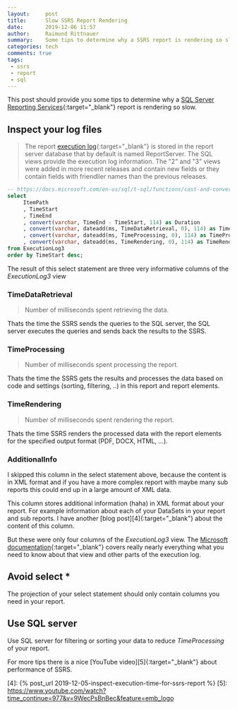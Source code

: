 ```yaml
---
layout:     post
title:      Slow SSRS Report Rendering
date:       2019-12-06 11:57
author:     Raimund Rittnauer
summary:    Some tips to determine why a SSRS report is rendering so slow
categories: tech
comments: true
tags:
 - ssrs
 - report
 - sql
---
```


This post should provide you some tips to determine why a [SQL Server Reporting Services][1]{:target="_blank"} report is rendering so slow.

## Inspect your log files

> The report [execution log][2]{:target="_blank"} is stored in the report server database that by default is named ReportServer. The SQL views provide the execution log information. The "2" and "3" views were added in more recent releases and contain new fields or they contain fields with friendlier names than the previous releases.

``` sql
-- https://docs.microsoft.com/en-us/sql/t-sql/functions/cast-and-convert-transact-sql?redirectedfrom=MSDN&view=sql-server-ver15
select
     ItemPath
     , TimeStart
     , TimeEnd
     , convert(varchar, TimeEnd - TimeStart, 114) as Duration
     , convert(varchar, dateadd(ms, TimeDataRetrieval, 0), 114) as TimeDataRetrieval
     , convert(varchar, dateadd(ms, TimeProcessing, 0), 114) as TimeProcessing
     , convert(varchar, dateadd(ms, TimeRendering, 0), 114) as TimeRendering
from ExecutionLog3
order by TimeStart desc;
```

The result of this select statement are three very informative columns of the _ExecutionLog3_ view 

### TimeDataRetrieval

> Number of milliseconds spent retrieving the data.

Thats the time the SSRS sends the queries to the SQL server, the SQL server executes the queries and sends back the results to the SSRS.

### TimeProcessing

> Number of milliseconds spent processing the report.

Thats the time the SSRS gets the results and processes the data based on code and settings (sorting, filtering, ..) in this report and report elements.

### TimeRendering

> Number of milliseconds spent rendering the report.

Thats the time SSRS renders the processed data with the report elements for the specified output format (PDF, DOCX, HTML, ...).

### AdditionalInfo

I skipped this column in the select statement above, because the content is in XML format and if you have a more complex report with maybe many sub reports this could end up in a large amount of XML data.

This column stores additional information (haha) in XML format about your report. For example information about each of your DataSets in your report and sub reports. I have another [blog post][4]{:target="_blank"} about the content of this column.

But these were only four columns of the _ExecutionLog3_ view. The [Microsoft documentation][3]{:target="_blank"} covers really nearly everything what you need to know about that view and other parts of the execution log.

## Avoid select *

The projection of your select statement should only contain columns you need in your report.

## Use SQL server

Use SQL server for filtering or sorting your data to reduce _TimeProcessing_ of your report.

For more tips there is a nice [YouTube video][5]{:target="_blank"} about performance of SSRS.

[1]: https://docs.microsoft.com/en-us/sql/reporting-services/create-deploy-and-manage-mobile-and-paginated-reports?view=sql-server-ver15
[2]: https://docs.microsoft.com/en-us/sql/reporting-services/report-server/report-server-executionlog-and-the-executionlog3-view?view=sql-server-ver15
[3]: https://docs.microsoft.com/en-us/sql/reporting-services/report-server/report-server-executionlog-and-the-executionlog3-view?view=sql-server-ver15#bkmk_executionlog3
[4]: {% post_url 2019-12-05-inspect-execution-time-for-ssrs-report %}
[5]: https://www.youtube.com/watch?time_continue=977&v=9WecPsBnBec&feature=emb_logo
